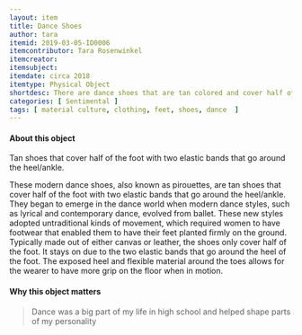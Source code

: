 ```yaml
---
layout: item
title: Dance Shoes
author: tara
itemid: 2019-03-05-ID0006
itemcontributor: Tara Rosenwinkel
itemcreator: 
itemsubject: 
itemdate: circa 2018
itemtype: Physical Object
shortdesc: There are dance shoes that are tan colored and cover half of the foot with two elastic bands that go around the heel and ankle. These shoes are important because they worn everyday during high school, and therefore represent the huge impact dancing had on shaping her personality.
categories: [ Sentimental ]
tags: [ material culture, clothing, feet, shoes, dance  ]
---
```


#### About this object

Tan shoes that cover half of the foot with two elastic bands that go around the heel/ankle.

These modern dance shoes, also known as pirouettes, are tan shoes that cover half of the foot with two elastic bands that go around the heel/ankle. They began to emerge in the dance world when modern dance styles, such as lyrical and contemporary dance, evolved from ballet. These new styles adopted untraditional kinds of movement, which required women to have footwear that enabled them to have their feet planted firmly on the ground.  Typically made out of either canvas or leather, the shoes only cover half of the foot.  It stays on due to the two elastic bands that go around the heel of the foot.  The exposed heel and flexible material around the toes allows for the wearer to have more grip on the floor when in motion.


#### Why this object matters

<blockquote>
Dance was a big part of my life in high school and helped shape parts of my personality
</blockquote>
